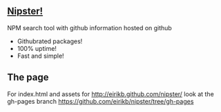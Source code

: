 [Nipster!](http://eirikb.github.com/nipster/)
--
NPM search tool with github information hosted on github

* Githubrated packages!
* 100% uptime!
* Fast and simple!

The page
---
For index.html and assets for http://eirikb.github.com/nipster/ look at the gh-pages branch
https://github.com/eirikb/nipster/tree/gh-pages

